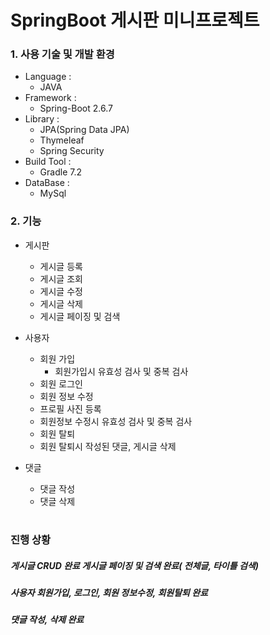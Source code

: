 
# SpringBoot 게시판 미니프로젝트


### 1. 사용 기술 및 개발 환경
  * Language :
    * JAVA
  * Framework :
    *  Spring-Boot 2.6.7
  * Library :
    *  JPA(Spring Data JPA)
    *  Thymeleaf
    *  Spring Security
  * Build Tool :
    *  Gradle 7.2
  * DataBase :
    *  MySql

### 2. 기능
  * 게시판
    *  게시글 등록
    *  게시글 조회
    *  게시글 수정
    *  게시글 삭제
    *  게시글 페이징 및 검색

  * 사용자
    * 회원 가입
      *  회원가입시 유효성 검사 및 중복 검사
    *  회원 로그인
    *  회원 정보 수정
      *  프로필 사진 등록
      *  회원정보 수정시 유효성 검사 및 중복 검사
    *  회원 탈퇴
      *  회원 탈퇴시 작성된 댓글, 게시글 삭제
  
  * 댓글
    *  댓글 작성
    *  댓글 삭제


#
### 진행 상황
##### 게시글 CRUD 완료 게시글 페이징 및 검색 완료( 전체글, 타이틀 검색)
##### 사용자 회원가입, 로그인, 회원 정보수정, 회원탈퇴 완료
##### 댓글 작성, 삭제 완료


    
  



